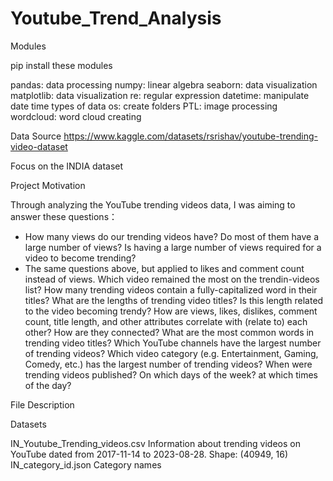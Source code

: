 # Youtube_Trend_Analysis

Modules

pip install these modules

pandas: data processing
numpy: linear algebra
seaborn: data visualization
matplotlib: data visualization
re: regular expression
datetime: manipulate date time types of data
os: create folders
PTL: image processing
wordcloud: word cloud creating

Data Source
https://www.kaggle.com/datasets/rsrishav/youtube-trending-video-dataset

Focus on the INDIA dataset

Project Motivation

Through analyzing the YouTube trending videos data, I was aiming to answer these questions：

- How many views do our trending videos have? Do most of them have a large number of views? Is having a large number of views required for a video to become trending?
- The same questions above, but applied to likes and comment count instead of views.
Which video remained the most on the trendin-videos list?
How many trending videos contain a fully-capitalized word in their titles?
What are the lengths of trending video titles? Is this length related to the video becoming trendy?
How are views, likes, dislikes, comment count, title length, and other attributes correlate with (relate to) each other? How are they connected?
What are the most common words in trending video titles?
Which YouTube channels have the largest number of trending videos?
Which video category (e.g. Entertainment, Gaming, Comedy, etc.) has the largest number of trending videos?
When were trending videos published? On which days of the week? at which times of the day?

File Description

Datasets

IN_Youtube_Trending_videos.csv
Information about trending videos on YouTube dated from 2017-11-14 to 2023-08-28.
Shape: (40949, 16)
IN_category_id.json
Category names
